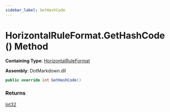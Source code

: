 ```yaml
---
sidebar_label: GetHashCode
---
```


# HorizontalRuleFormat\.GetHashCode\(\) Method

**Containing Type**: [HorizontalRuleFormat](../index.md)

**Assembly**: DotMarkdown\.dll

```csharp
public override int GetHashCode()
```

### Returns

[Int32](https://docs.microsoft.com/en-us/dotnet/api/system.int32)

